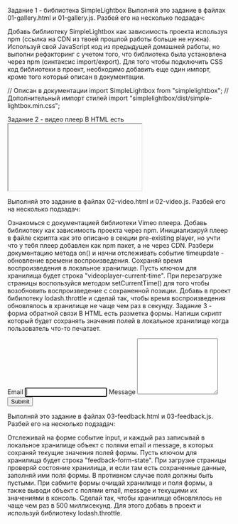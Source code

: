 Задание 1 - библиотека SimpleLightbox Выполняй это задание в файлах
01-gallery.html и 01-gallery.js. Разбей его на несколько подзадач:

Добавь библиотеку SimpleLightbox как зависимость проекта используя npm (ссылка
на CDN из твоей прошлой работы больше не нужна). Используй свой JavaScript код
из предыдущей домашней работы, но выполни рефакторинг с учетом того, что
библиотека была установлена через npm (синтаксис import/export). Для того чтобы
подключить CSS код библиотеки в проект, необходимо добавить еще один импорт,
кроме того который описан в документации.

// Описан в документации import SimpleLightbox from "simplelightbox"; //
Дополнительный импорт стилей import
"simplelightbox/dist/simple-lightbox.min.css";

Задание 2 - видео плеер В HTML есть <iframe> с видео для Vimeo плеера. Напиши
скрипт который будет сохранять текущее время воспроизведения видео в локальное
хранилище и, при перезагрузке страницы, продолжать воспроизводить видео с этого
времени.

<iframe
  id="vimeo-player"
  src="https://player.vimeo.com/video/236203659"
  width="640"
  height="360"
  frameborder="0"
  allowfullscreen
  allow="autoplay; encrypted-media"
></iframe>

Выполняй это задание в файлах 02-video.html и 02-video.js. Разбей его на
несколько подзадач:

Ознакомься с документацией библиотеки Vimeo плеера. Добавь библиотеку как
зависимость проекта через npm. Инициализируй плеер в файле скрипта как это
описано в секции pre-existing player, но учти что у тебя плеер добавлен как npm
пакет, а не через CDN. Разбери документацию метода on() и начни отслеживать
событие timeupdate - обновление времени воспроизведения. Сохраняй время
воспроизведения в локальное хранилище. Пусть ключом для хранилища будет строка
"videoplayer-current-time". При перезагрузке страницы воспользуйся методом
setCurrentTime() для того чтобы возобновить воспроизведение с сохраненной
позиции. Добавь в проект бибилотеку lodash.throttle и сделай так, чтобы время
воспроизведения обновлялось в хранилище не чаще чем раз в секунду. Задание 3 -
форма обратной связи В HTML есть разметка формы. Напиши скрипт который будет
сохранять значения полей в локальное хранилище когда пользователь что-то
печатает.

<form class="feedback-form" autocomplete="off">
  <label>
    Email
    <input type="email" name="email" autofocus />
  </label>
  <label>
    Message
    <textarea name="message" rows="8"></textarea>
  </label>
  <button type="submit">Submit</button>
</form>

Выполняй это задание в файлах 03-feedback.html и 03-feedback.js. Разбей его на
несколько подзадач:

Отслеживай на форме событие input, и каждый раз записывай в локальное хранилище
объект с полями email и message, в которых сохраняй текущие значения полей
формы. Пусть ключом для хранилища будет строка "feedback-form-state". При
загрузке страницы проверяй состояние хранилища, и если там есть сохраненные
данные, заполняй ими поля формы. В противном случае поля должны быть пустыми.
При сабмите формы очищай хранилище и поля формы, а также выводи объект с полями
email, message и текущими их значениями в консоль. Сделай так, чтобы хранилище
обновлялось не чаще чем раз в 500 миллисекунд. Для этого добавь в проект и
используй библиотеку lodash.throttle.
